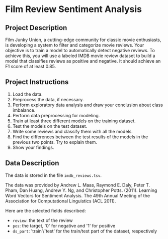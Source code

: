# Film Review Sentiment Analysis

## Project Description

Film Junky Union, a cutting-edge community for classic movie enthusiasts, is developing a system to filter and categorize movie reviews. Your objective is to train a model to automatically detect negative reviews. To achieve this, you will use a labeled IMDB movie review dataset to build a model that classifies reviews as positive and negative. It should achieve an F1 score of at least 0.85.

## Project Instructions

1.  Load the data.
2.  Preprocess the data, if necessary.
3.  Perform exploratory data analysis and draw your conclusion about class imbalance.
4.  Perform data preprocessing for modeling.
5.  Train at least three different models on the training dataset.
6.  Test the models on the test dataset.
7.  Write some reviews and classify them with all the models.
8.  Find the differences between the test results of the models in the previous two points. Try to explain them.
9.  Show your findings.

## Data Description

The data is stored in the file `imdb_reviews.tsv`. 

The data was provided by Andrew L. Maas, Raymond E. Daly, Peter T. Pham, Dan Huang, Andrew Y. Ng, and Christopher Potts. (2011). Learning Word Vectors for Sentiment Analysis. The 49th Annual Meeting of the Association for Computational Linguistics (ACL 2011).

Here are the selected fields described:

* `review`: the text of the review
* `pos`: the target, '0' for negative and '1' for positive
* `ds_part`: 'train'/'test' for the train/test part of the dataset, respectively
